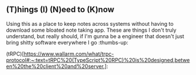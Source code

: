 ## (T)hings (I) (N)eed to (K)now

Using this as a place to keep notes across systems without having to download some bloated note taking app. These are things I don't truly understand, but really should, if I'm gunna be a engineer that doesn't just bring shitty software everywhere I go :thumbs-up:

(tRPC)[https://www.wallarm.com/what/trpc-protocol#:~:text=tRPC%20(TypeScript%20RPC)%20is%20designed,between%20the%20client%20and%20server.]:
